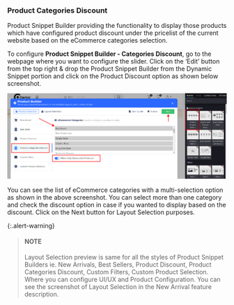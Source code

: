 
### Product Categories Discount



Product Snippet Builder providing the functionality to display those products which have configured product discount under the pricelist of the current website based on the eCommerce categories selection.


To configure **Product Snippet Builder - Categories Discount**, go to the webpage where you want to configure the slider. Click on the ‘Edit’ button from the top right & drop the Product Snippet Builder from the Dynamic Snippet portion and click on the Product Discount option as shown below screenshot.


![](./images/27-4-1.png)


You can see the list of eCommerce categories with a multi-selection option as shown in the above screenshot. You can select more than one category and check the discount option in case if you wanted to display based on the discount. Click on the Next button for Layout Selection purposes.



{:.alert-warning} 
> 
> #### NOTE
> 
> Layout Selection preview is same for all the styles of Product Snippet Builders ie. New Arrivals, Best Sellers, Product Discount, Product Categories Discount, Custom Filters, Custom Product Selection. Where you can configure UI/UX and Product Configuration. You can see the screenshot of Layout Selection in the New Arrival feature description.
> 
> 
> 



